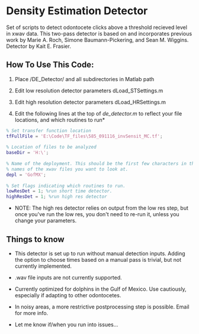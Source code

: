 # Density Estimation Detector

Set of scripts to detect odontocete clicks above a threshold recieved level in xwav data. This two-pass detector is based on and incorporates previous work by Marie A. Roch, Simone Baumann-Pickering, and Sean M. Wiggins. 
Detector by Kait E. Frasier.



## How To Use This Code:

1. Place /DE_Detector/ and all subdirectories in Matlab path

2. Edit low resolution detector parameters 
		dLoad_STSettings.m

3. Edit high resolution detector parameters 
		dLoad_HRSettings.m

4. Edit the following lines at the top of *de_detector.m* to reflect your file locations, and which routines to run*

```matlab
% Set transfer function location
tfFullFile = 'E:\Code\TF_files\585_091116_invSensit_MC.tf';
 
% Location of files to be analyzed
baseDir = 'H:\';
 
% Name of the deployment. This should be the first few characters in the
% names of the xwav files you want to look at.
depl = 'GofMX';
 
% Set flags indicating which routines to run. 
lowResDet = 1; %run short time detector.
highResDet = 1; %run high res detector

```

* NOTE: The high res detector relies on output from the low res step, but once you've run the low res, you don't need to re-run it, unless you change your parameters.


## Things to know

 - This detector is set up to run without manual detection inputs. Adding the option to choose times based on a manual pass is trivial, but not currently implemented.

- .wav file inputs are not currently supported.

- Currently optimized for dolphins in the Gulf of Mexico. Use cautiously, especially if adapting to other odontocetes. 

- In noisy areas, a more restrictive postprocessing step is possible. Email for more info.

- Let me know if/when you run into issues...